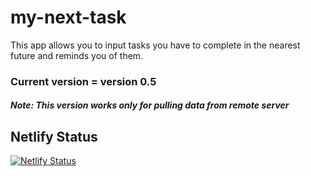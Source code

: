 # my-next-task

This app allows you to input tasks you have to complete in the nearest future and reminds you of them.

### Current version = version 0.5

##### Note: This version works only for pulling data from remote server

## Netlify Status

[![Netlify Status](https://api.netlify.com/api/v1/badges/4b50846c-d909-4896-84ed-5708248adaaa/deploy-status)](https://app.netlify.com/sites/my-next-task/deploys)
